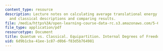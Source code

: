 ```yaml
---
content_type: resource
description: Lecture notes on calculating average translational energy via quantum
  and classical descriptions and comparing results.
file: /media/https%3A/open-learning-course-data-rc.s3.amazonaws.com/5-62-physical-chemistry-ii-spring-2008/6d9b1cba41ee1c87d0b6f83d5b764981_10_562ln08.pdf
file_type: application/pdf
resourcetype: Document
title: Quantum vs. Classical. Equipartition. Internal Degrees of Freedom
uid: 6d9b1cba-41ee-1c87-d0b6-f83d5b764981
---
```

